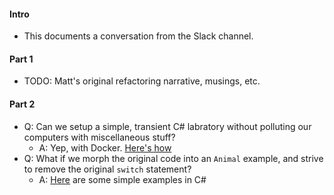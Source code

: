 
#### Intro

* This documents a conversation from the Slack channel.

#### Part 1

* TODO: Matt's original refactoring narrative, musings, etc. 

#### Part 2

* Q: Can we setup a simple, transient C# labratory without polluting our computers with miscellaneous stuff?
    * A: Yep, with Docker. [Here's how](https://github.com/peidevs/code4fun/blob/master/refactor_JUL_2016/part2/Setup.md)
* Q: What if we morph the original code into an `Animal` example, and strive to remove the original `switch` statement?
    * A: [Here]() are some simple examples in C#
